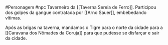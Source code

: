 #Personagem #npc 
Taverneiro da [[Taverna Sereia de Ferro]]. Participou dos golpes da gangue contratada por [[Arno Sauer]], embebedando vítimas.

Após as brigas na taverna, mandamos o Tigre para o norte da cidade para a [[Caravana dos Nômades da Coruja]] para que pudesse se disfarçar e sair da cidade.